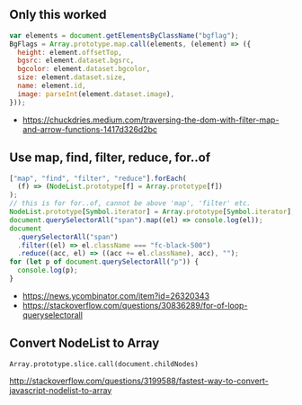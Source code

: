 ## Only this worked

```javascript
var elements = document.getElementsByClassName("bgflag");
BgFlags = Array.prototype.map.call(elements, (element) => ({
  height: element.offsetTop,
  bgsrc: element.dataset.bgsrc,
  bgcolor: element.dataset.bgcolor,
  size: element.dataset.size,
  name: element.id,
  image: parseInt(element.dataset.image),
}));
```

- https://chuckdries.medium.com/traversing-the-dom-with-filter-map-and-arrow-functions-1417d326d2bc

## Use map, find, filter, reduce, for..of

```javascript
["map", "find", "filter", "reduce"].forEach(
  (f) => (NodeList.prototype[f] = Array.prototype[f])
);
// this is for for..of, cannot be above 'map', 'filter' etc.
NodeList.prototype[Symbol.iterator] = Array.prototype[Symbol.iterator];
document.querySelectorAll("span").map((el) => console.log(el));
document
  .querySelectorAll("span")
  .filter((el) => el.className === "fc-black-500")
  .reduce((acc, el) => ((acc += el.className), acc), "");
for (let p of document.querySelectorAll("p")) {
  console.log(p);
}
```

- https://news.ycombinator.com/item?id=26320343
- https://stackoverflow.com/questions/30836289/for-of-loop-queryselectorall

## Convert NodeList to Array

`Array.prototype.slice.call(document.childNodes)`

http://stackoverflow.com/questions/3199588/fastest-way-to-convert-javascript-nodelist-to-array

